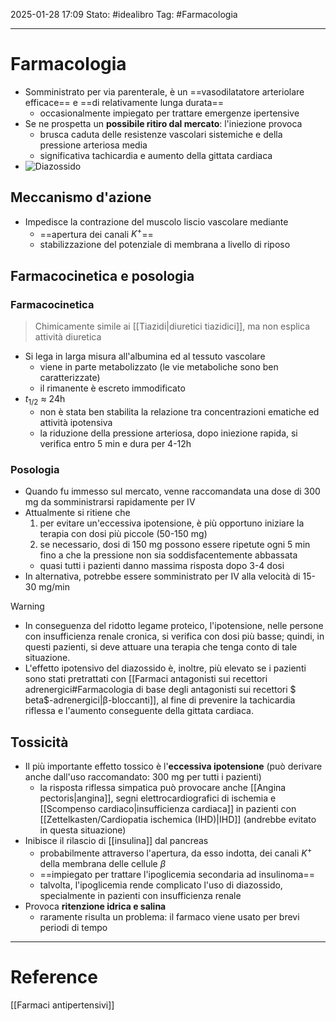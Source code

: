 2025-01-28 17:09
Stato: #idealibro 
Tag: #Farmacologia 

---
# Farmacologia
- Somministrato per via parenterale, è un ==vasodilatatore arteriolare efficace== e ==di relativamente lunga durata==
	- occasionalmente impiegato per trattare emergenze ipertensive
- Se ne prospetta un **possibile ritiro dal mercato**: l'iniezione provoca
	- brusca caduta delle resistenze vascolari sistemiche e della pressione arteriosa media
	- significativa tachicardia e aumento della gittata cardiaca
- ![Diazossido](https://i.imgur.com/MXx1Xpe.png)
## Meccanismo d'azione
- Impedisce la contrazione del muscolo liscio vascolare mediante
	- ==apertura dei canali $K^+$==
	- stabilizzazione del potenziale di membrana a livello di riposo
## Farmacocinetica e posologia
### Farmacocinetica
>Chimicamente simile ai [[Tiazidi|diuretici tiazidici]], ma non esplica attività diuretica
- Si lega in larga misura all'albumina ed al tessuto vascolare
	- viene in parte metabolizzato (le vie metaboliche sono ben caratterizzate)
	- il rimanente è escreto immodificato
- $t_{1/2}$ ≈ 24h
	- non è stata ben stabilita la relazione tra concentrazioni ematiche ed attività ipotensiva
	- la riduzione della pressione arteriosa, dopo iniezione rapida, si verifica entro 5 min e dura per 4-12h
### Posologia
- Quando fu immesso sul mercato, venne raccomandata una dose di 300 mg da somministrarsi rapidamente per IV
- Attualmente si ritiene che
	1. per evitare un'eccessiva ipotensione, è più opportuno iniziare la terapia con dosi più piccole (50-150 mg)
	2. se necessario, dosi di 150 mg possono essere ripetute ogni 5 min fino a che la pressione non sia soddisfacentemente abbassata
	- quasi tutti i pazienti danno massima risposta dopo 3-4 dosi
- In alternativa, potrebbe essere somministrato per IV alla velocità di 15-30 mg/min
>[!warning]
>- In conseguenza del ridotto legame proteico, l'ipotensione, nelle persone con insufficienza renale cronica, si verifica con dosi più basse; quindi, in questi pazienti, si deve attuare una terapia che tenga conto di tale situazione.
>- L'effetto ipotensivo del diazossido è, inoltre, più elevato se i pazienti sono stati pretrattati con [[Farmaci antagonisti sui recettori adrenergici#Farmacologia di base degli antagonisti sui recettori $ beta$-adrenergici|β-bloccanti]], al fine di prevenire la tachicardia riflessa e l'aumento conseguente della gittata cardiaca.
## Tossicità
- Il più importante effetto tossico è l'**eccessiva ipotensione** (può derivare anche dall'uso raccomandato: 300 mg per tutti i pazienti)
	- la risposta riflessa simpatica può provocare anche [[Angina pectoris|angina]], segni elettrocardiografici di ischemia e [[Scompenso cardiaco|insufficienza cardiaca]] in pazienti con [[Zettelkasten/Cardiopatia ischemica (IHD)|IHD]] (andrebbe evitato in questa situazione)
- Inibisce il rilascio di [[insulina]] dal pancreas
	- probabilmente attraverso l'apertura, da esso indotta, dei canali $K^+$ della membrana delle cellule $\beta$
	- ==impiegato per trattare l'ipoglicemia secondaria ad insulinoma==
	- talvolta, l'ipoglicemia rende complicato l'uso di diazossido, specialmente in pazienti con insufficienza renale
- Provoca **ritenzione idrica e salina**
	- raramente risulta un problema: il farmaco viene usato per brevi periodi di tempo







---
# Reference
[[Farmaci antipertensivi]]